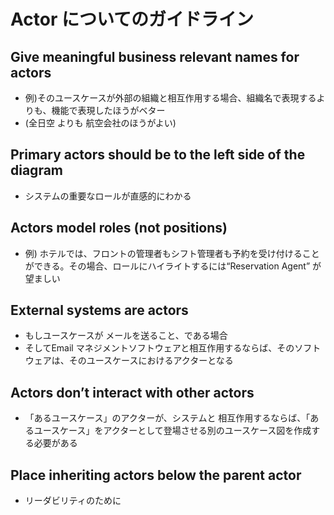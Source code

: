 # Actor についてのガイドライン

## Give meaningful business relevant names for actors

* 例)そのユースケースが外部の組織と相互作用する場合、組織名で表現するよりも、機能で表現したほうがベター
* (全日空 よりも 航空会社のほうがよい)

## Primary actors should be to the left side of the diagram

* システムの重要なロールが直感的にわかる

## Actors model roles (not positions)
* 例) ホテルでは、フロントの管理者もシフト管理者も予約を受け付けることができる。その場合、ロールにハイライトするには“Reservation Agent” が望ましい

## External systems are actors

* もしユースケースが メールを送ること、である場合
* そしてEmail マネジメントソフトウェアと相互作用するならば、そのソフトウェアは、そのユースケースにおけるアクターとなる

## Actors don’t interact with other actors

* 「あるユースケース」のアクターが、システムと 相互作用するならば、「あるユースケース」をアクターとして登場させる別のユースケース図を作成する必要がある


## Place inheriting actors below the parent actor
* リーダビリティのために

